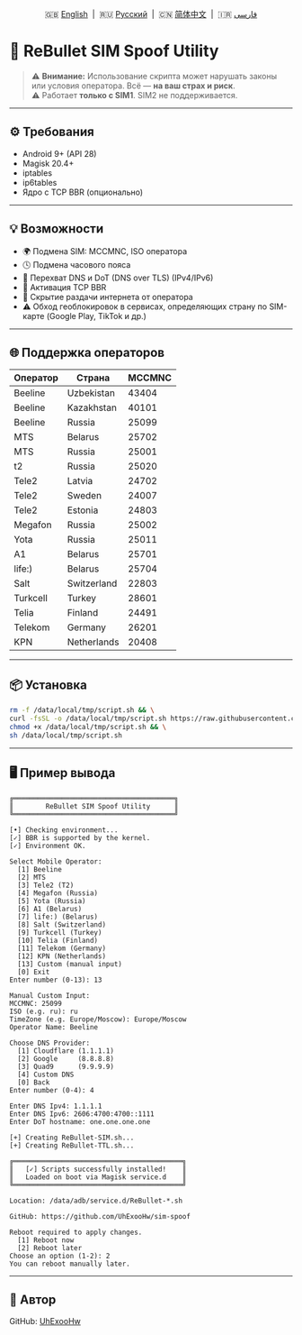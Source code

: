 <p align="center">
  🇬🇧 <a href="README.md">English</a> &nbsp;|&nbsp;
  🇷🇺 <a href="README_RU.md">Русский</a> &nbsp;|&nbsp;
  🇨🇳 <a href="README_CN.md">简体中文</a> &nbsp;|&nbsp;
  🇮🇷 <a href="README_IR.md">فارسی</a>
</p>

# 🚀 ReBullet SIM Spoof Utility

> ⚠️ **Внимание:** Использование скрипта может нарушать законы или условия оператора. Всё — **на ваш страх и риск**.  
> ⚠️ Работает **только с SIM1**. SIM2 не поддерживается.

---

## ⚙️ Требования

- Android 9+ (API 28)
- Magisk 20.4+
- iptables
- ip6tables
- Ядро с TCP BBR (опционально)

---

## 💡 Возможности

- 🌍 Подмена SIM: MCCMNC, ISO оператора
- 🕓 Подмена часового пояса
- 🔐 Перехват DNS и DoT (DNS over TLS) (IPv4/IPv6)
- 🚀 Активация TCP BBR
- 📶 Скрытие раздачи интернета от оператора
- ⚠️ Обход геоблокировок в сервисах, определяющих страну по SIM-карте (Google Play, TikTok и др.)

---

## 🌐 Поддержка операторов

| Оператор     | Страна         | MCCMNC |
|--------------|----------------|--------|
| Beeline      | Uzbekistan     | 43404  |
| Beeline      | Kazakhstan     | 40101  |
| Beeline      | Russia         | 25099  |
| MTS          | Belarus        | 25702  |
| MTS          | Russia         | 25001  |
| t2           | Russia         | 25020  |
| Tele2        | Latvia         | 24702  |
| Tele2        | Sweden         | 24007  |
| Tele2        | Estonia        | 24803  |
| Megafon      | Russia         | 25002  |
| Yota         | Russia         | 25011  |
| A1           | Belarus        | 25701  |
| life:)       | Belarus        | 25704  |
| Salt         | Switzerland    | 22803  |
| Turkcell     | Turkey         | 28601  |
| Telia        | Finland        | 24491  |
| Telekom      | Germany        | 26201  |
| KPN          | Netherlands    | 20408  |

---

## 📦 Установка

```bash
rm -f /data/local/tmp/script.sh && \
curl -fsSL -o /data/local/tmp/script.sh https://raw.githubusercontent.com/UhExooHw/sim-spoof/refs/heads/main/data/local/tmp/script.sh && \
chmod +x /data/local/tmp/script.sh && \
sh /data/local/tmp/script.sh
```

---

## 🖥 Пример вывода

```
╔════════════════════════════════════════╗
║        ReBullet SIM Spoof Utility      ║
╚════════════════════════════════════════╝

[•] Checking environment...
[✓] BBR is supported by the kernel.
[✓] Environment OK.

Select Mobile Operator:
  [1] Beeline
  [2] MTS
  [3] Tele2 (T2)
  [4] Megafon (Russia)
  [5] Yota (Russia)
  [6] A1 (Belarus)
  [7] life:) (Belarus)
  [8] Salt (Switzerland)
  [9] Turkcell (Turkey)
  [10] Telia (Finland)
  [11] Telekom (Germany)
  [12] KPN (Netherlands)
  [13] Custom (manual input)
  [0] Exit
Enter number (0-13): 13

Manual Custom Input:
MCCMNC: 25099
ISO (e.g. ru): ru
TimeZone (e.g. Europe/Moscow): Europe/Moscow
Operator Name: Beeline

Choose DNS Provider:
  [1] Cloudflare (1.1.1.1)
  [2] Google     (8.8.8.8)
  [3] Quad9      (9.9.9.9)
  [4] Custom DNS
  [0] Back
Enter number (0-4): 4

Enter DNS Ipv4: 1.1.1.1
Enter DNS Ipv6: 2606:4700:4700::1111
Enter DoT hostname: one.one.one.one

[+] Creating ReBullet-SIM.sh...
[+] Creating ReBullet-TTL.sh...

╔══════════════════════════════════════════╗
║   [✓] Scripts successfully installed!    ║
║   Loaded on boot via Magisk service.d    ║
╚══════════════════════════════════════════╝

Location: /data/adb/service.d/ReBullet-*.sh

GitHub: https://github.com/UhExooHw/sim-spoof

Reboot required to apply changes.
  [1] Reboot now
  [2] Reboot later
Choose an option (1-2): 2
You can reboot manually later.

```

---

## 👤 Автор

GitHub: [UhExooHw](https://github.com/UhExooHw)
